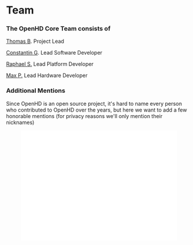 # Team

### The OpenHD Core Team consists of

[Thomas B](mailto:thomas@openhdfpv.org). Project Lead

[Constantin G](mailto:constantin@openhdfpv.org). Lead Software Developer

[Raphael S.](mailto:raphael@openhdfpv.org) Lead Platform Developer

[Max P.](mailto:max@openhdfpv.org) Lead Hardware Developer

### Additional Mentions

Since OpenHD is an open source project, it's hard to name every person who contributed to OpenHD over the years, but here we want to add a few honorable mentions (for privacy reasons we'll only mention their nicknames)

<figure><img src="../.gitbook/assets/wordcloud.svg" alt=""><figcaption></figcaption></figure>
